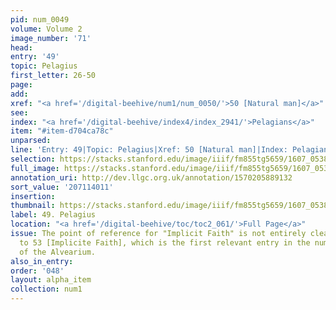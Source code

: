 ```yaml
---
pid: num_0049
volume: Volume 2
image_number: '71'
head:
entry: '49'
topic: Pelagius
first_letter: 26-50
page:
add:
xref: "<a href='/digital-beehive/num1/num_0050/'>50 [Natural man]</a>"
see:
index: "<a href='/digital-beehive/index4/index_2941/'>Pelagians</a>"
item: "#item-d704ca78c"
unparsed:
line: 'Entry: 49|Topic: Pelagius|Xref: 50 [Natural man]|Index: Pelagians|#item-d704ca78c'
selection: https://stacks.stanford.edu/image/iiif/fm855tg5659/1607_0538/230,4011,3118,575/full/0/default.jpg
full_image: https://stacks.stanford.edu/image/iiif/fm855tg5659/1607_0538/full/full/0/default.jpg
annotation_uri: http://dev.llgc.org.uk/annotation/1570205889132
sort_value: '207114011'
insertion:
thumbnail: https://stacks.stanford.edu/image/iiif/fm855tg5659/1607_0538/230,4011,600,180/250,/0/default.jpg
label: 49. Pelagius
location: "<a href='/digital-beehive/toc/toc2_061/'>Full Page</a>"
issue: The point of reference for "Implicit Faith" is not entirely clear. We linked
  to 53 [Implicite Faith], which is the first relevant entry in the numerical section
  of the Alvearium.
also_in_entry:
order: '048'
layout: alpha_item
collection: num1
---
```

